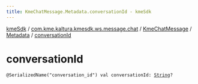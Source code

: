 ```yaml
---
title: KmeChatMessage.Metadata.conversationId - kmeSdk
---
```


[kmeSdk](../../../index.html) / [com.kme.kaltura.kmesdk.ws.message.chat](../../index.html) / [KmeChatMessage](../index.html) / [Metadata](index.html) / [conversationId](./conversation-id.html)

# conversationId

`@SerializedName("conversation_id") val conversationId: `[`String`](https://kotlinlang.org/api/latest/jvm/stdlib/kotlin/-string/index.html)`?`